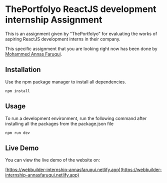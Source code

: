 # ThePortfolyo ReactJS development internship Assignment

This is an assignment given by "ThePortfolyo" for evaluating the works of aspiring ReactJS development interns in their company.

This specific assignment that you are looking right now has been done by [Mohammed Annas Faruqui](https://www.linkedin.com/in/annasfaruqui).

## Installation

Use the npm package manager to install all dependencies.

```
npm install
```

## Usage

To run a development environment, run the following command after installing all the packages from the package.json file

```
npm run dev
```

## Live Demo

You can view the live demo of the website on:

[https://webbuilder-internship-annasfaruqui.netlify.app](https://webbuilder-internship-annasfaruqui.netlify.app)
